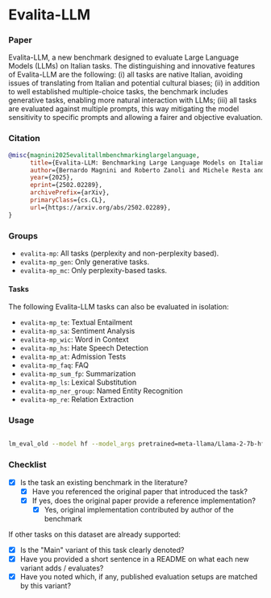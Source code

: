 # Evalita-LLM

### Paper

Evalita-LLM, a new benchmark designed to evaluate Large Language
Models (LLMs) on Italian tasks. The distinguishing and innovative features of
Evalita-LLM are the following: (i) all tasks are native Italian, avoiding issues of
translating from Italian and potential cultural biases; (ii) in addition to well established multiple-choice tasks, the benchmark includes generative tasks, enabling more natural interaction with LLMs; (iii) all tasks are evaluated against multiple prompts, this way mitigating the model sensitivity to specific prompts and allowing a fairer and objective evaluation.

### Citation

```bibtex
@misc{magnini2025evalitallmbenchmarkinglargelanguage,
      title={Evalita-LLM: Benchmarking Large Language Models on Italian},
      author={Bernardo Magnini and Roberto Zanoli and Michele Resta and Martin Cimmino and Paolo Albano and Marco Madeddu and Viviana Patti},
      year={2025},
      eprint={2502.02289},
      archivePrefix={arXiv},
      primaryClass={cs.CL},
      url={https://arxiv.org/abs/2502.02289},
}
```

### Groups

- `evalita-mp`: All tasks (perplexity and non-perplexity based).
- `evalita-mp_gen`: Only generative tasks.
- `evalita-mp_mc`: Only perplexity-based tasks.

#### Tasks

The following Evalita-LLM tasks can also be evaluated in isolation:
  - `evalita-mp_te`: Textual Entailment
  - `evalita-mp_sa`: Sentiment Analysis
  - `evalita-mp_wic`: Word in Context
  - `evalita-mp_hs`: Hate Speech Detection
  - `evalita-mp_at`: Admission Tests
  - `evalita-mp_faq`: FAQ
  - `evalita-mp_sum_fp`:  Summarization
  - `evalita-mp_ls`: Lexical Substitution
  - `evalita-mp_ner_group`: Named Entity Recognition
  - `evalita-mp_re`: Relation Extraction


### Usage

```bash

lm_eval_old --model hf --model_args pretrained=meta-llama/Llama-2-7b-hf --tasks evalita-mp --device cuda:0 --batch_size auto
```

### Checklist

* [x] Is the task an existing benchmark in the literature?
  * [x] Have you referenced the original paper that introduced the task?
  * [x] If yes, does the original paper provide a reference implementation?
    * [x] Yes, original implementation contributed by author of the benchmark

If other tasks on this dataset are already supported:
* [x] Is the "Main" variant of this task clearly denoted?
* [x] Have you provided a short sentence in a README on what each new variant adds / evaluates?
* [x] Have you noted which, if any, published evaluation setups are matched by this variant?
